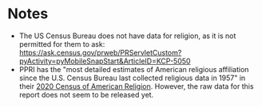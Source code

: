 
# Notes

* The US Census Bureau does not have data for religion, as it is not permitted for them to ask: https://ask.census.gov/prweb/PRServletCustom?pyActivity=pyMobileSnapStart&ArticleID=KCP-5050
* PPRI has the "most detailed estimates of American religious affiliation since the U.S. Census Bureau last collected religious data in 1957" in their [2020 Census of American Religion](https://www.prri.org/press-release/prri-releases-groundbreaking-2020-census-of-american-religion/). However, the raw data for this report does not seem to be released yet.

